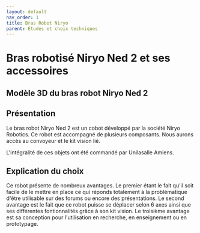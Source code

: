 ```yaml
---
layout: default
nav_order: 1
title: Bras Robot Niryo
parent: Études et choix techniques
---
```

<script type="module" src="https://ajax.googleapis.com/ajax/libs/model-viewer/3.4.0/model-viewer.min.js"></script>

# Bras robotisé Niryo Ned 2 et ses accessoires

## Modèle 3D du bras robot Niryo Ned 2

<model-viewer id="viewer" alt="Modèle 3D du bras robot Niryo Ned 2" src="../shared-assets/models/Bras_Ned_2.gltf" poster="../images/capture_niryo.jpg" shadow-intensity="1" camera-controls touch-action="pan-y"></model-viewer>

<style>
    #viewer
    {
        margin : auto;
        width : 500px;
        height : 500px;
    }
</style>

## Présentation 

Le bras robot Niryo Ned 2 est un cobot développé par la société Niryo Robotics.
Ce robot est accompagné de plusieurs composants. Nous aurons accès au convoyeur et le kit vision lié. 

L'intégralité de ces objets ont été commandé par Unilasalle Amiens.

## Explication du choix 

Ce robot présente de nombreux avantages. 
Le premier étant le fait qu'il soit facile de le mettre en place ce qui réponds totalement à la problématique d'être utilisable sur des forums ou encore des présentations.
Le second avantage est le fait que ce robot puisse se déplacer selon 6 axes ainsi que ses différentes fontionnalités grâce à son kit vision. 
Le troisième avantage est sa conception pour l'utilisation en recherche, en enseignement ou en prototypage.